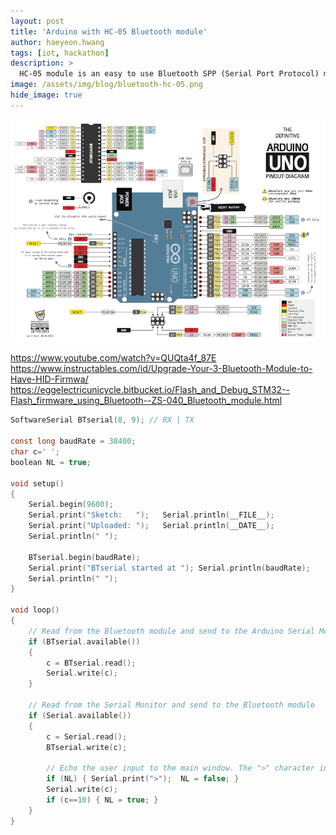 ```yaml
---
layout: post
title: 'Arduino with HC-05 Bluetooth module' 
author: haeyeon.hwang
tags: [iot, hackathon]
description: >
  HC‐05 module is an easy to use Bluetooth SPP (Serial Port Protocol) module,designed for transparent wireless serial connection setup.The HC-05 Bluetooth Module can be used in a Master or Slave configuration, making it a great solution for wireless communication.This serial port bluetooth module is fully qualified Bluetooth V2.0+EDR (Enhanced Data Rate) 3Mbps Modulation with complete 2.4GHz radio transceiver and baseband. It uses CSR Bluecore 04‐External single chip Rluetooth system with CMOS technology and with AFH (Adaptive Frequency Hopping Feature).
image: /assets/img/blog/bluetooth-hc-05.png
hide_image: true
---
```


![pinout](/assets/img/blog/arduino-uno-pinout.png)

https://www.youtube.com/watch?v=QUQta4f_87E
https://www.instructables.com/id/Upgrade-Your-3-Bluetooth-Module-to-Have-HID-Firmwa/
https://eggelectricunicycle.bitbucket.io/Flash_and_Debug_STM32--Flash_firmware_using_Bluetooth--ZS-040_Bluetooth_module.html

```c
SoftwareSerial BTserial(8, 9); // RX | TX
 
const long baudRate = 38400; 
char c=' ';
boolean NL = true;
 
void setup() 
{
    Serial.begin(9600);
    Serial.print("Sketch:   ");   Serial.println(__FILE__);
    Serial.print("Uploaded: ");   Serial.println(__DATE__);
    Serial.println(" ");
 
    BTserial.begin(baudRate);  
    Serial.print("BTserial started at "); Serial.println(baudRate);
    Serial.println(" ");
}
 
void loop()
{ 
    // Read from the Bluetooth module and send to the Arduino Serial Monitor
    if (BTserial.available())
    {
        c = BTserial.read();
        Serial.write(c);
    }
 
    // Read from the Serial Monitor and send to the Bluetooth module
    if (Serial.available())
    {
        c = Serial.read();
        BTserial.write(c);   
 
        // Echo the user input to the main window. The ">" character indicates the user entered text.
        if (NL) { Serial.print(">");  NL = false; }
        Serial.write(c);
        if (c==10) { NL = true; }
    }
}
```